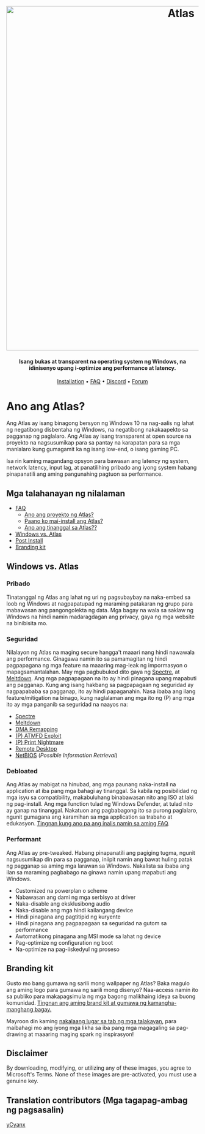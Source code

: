 <h1 align="center">
  <br>
  <a href="http://atlasos.net"><img src="https://i.imgur.com/xV08gIt.png" alt="Atlas" width="900"></a>
</h1>
<h4 align="center">Isang bukas at transparent na operating system ng Windows, na idinisenyo upang i-optimize ang performance at latency.</h4>

<p align="center">
  <a href="https://github.com/Atlas-OS/Atlas/wiki/2.-Installing">Installation</a>
  •
  <a href="https://github.com/Atlas-OS/Atlas/wiki/1.-FAQ#contents">FAQ</a>
  •
  <a href="https://discord.com/servers/atlas-795710270000332800" target="_blank">Discord</a>
  •
  <a href="https://forum.atlasos.net">Forum</a>
</p>

# Ano ang Atlas?

Ang Atlas ay isang binagong bersyon ng Windows 10 na nag-aalis ng lahat ng negatibong disbentaha ng Windows, na negatibong nakakaapekto sa pagganap ng paglalaro. Ang Atlas ay isang transparent at open source na proyekto na nagsusumikap para sa pantay na karapatan para sa mga manlalaro kung gumagamit ka ng isang low-end, o isang gaming PC.

Isa rin kaming magandang opsyon para bawasan ang latency ng system, network latency, input lag, at panatilihing pribado ang iyong system habang pinapanatili ang aming pangunahing pagtuon sa performance.

## Mga talahanayan ng nilalaman

- [FAQ](https://github.com/Atlas-OS/Atlas/wiki/1.-FAQ)
  - [Ano ang proyekto ng Atlas?](https://github.com/Atlas-OS/Atlas/wiki/1.-FAQ#11-what-is-the-atlas-project)
  - [Paano ko mai-install ang Atlas?](https://github.com/Atlas-OS/Atlas/wiki/1.-FAQ#12-how-do-i-install-atlas-os)
  - [Ano ang tinanggal sa Atlas??](https://github.com/Atlas-OS/Atlas/wiki/1.-FAQ#13-whats-removed-in-atlas-os)
- <a href="#windows-vs-atlas">Windows vs. Atlas</a>
- [Post Install](https://github.com/Atlas-OS/Atlas/wiki/3.-Post-Install)
- [Branding kit](https://raw.githubusercontent.com/Atlas-OS/Atlas/main/img/brand-kit.zip)

## Windows vs. Atlas

### **Pribado**

Tinatanggal ng Atlas ang lahat ng uri ng pagsubaybay na naka-embed sa loob ng Windows at nagpapatupad ng maraming patakaran ng grupo para mabawasan ang pangongolekta ng data. Mga bagay na wala sa saklaw ng Windows na hindi namin madaragdagan ang privacy, gaya ng mga website na binibisita mo.

### **Seguridad**

Nilalayon ng Atlas na maging secure hangga't maaari nang hindi nawawala ang performance. Ginagawa namin ito sa pamamagitan ng hindi pagpapagana ng mga feature na maaaring mag-leak ng impormasyon o mapagsamantalahan. May mga pagbubukod dito gaya ng [Spectre](https://spectreattack.com/spectre.pdf), at [Meltdown](https://meltdownattack.com/meltdown.pdf). Ang mga pagpapagaan na ito ay hindi pinagana upang mapabuti ang pagganap.
Kung ang isang hakbang sa pagpapagaan ng seguridad ay nagpapababa sa pagganap, ito ay hindi papaganahin.
Nasa ibaba ang ilang feature/mitigation na binago, kung naglalaman ang mga ito ng (P) ang mga ito ay mga panganib sa seguridad na naayos na:

- [Spectre](https://spectreattack.com/spectre.pdf)
- [Meltdown](https://meltdownattack.com/meltdown.pdf)
- [DMA Remapping](https://docs.microsoft.com/en-us/windows/security/information-protection/kernel-dma-protection-for-thunderbolt)
- [(P) ATMFD Exploit](https://msrc.microsoft.com/update-guide/en-US/vulnerability/CVE-2020-1020)
- [(P) Print Nightmare](https://us-cert.cisa.gov/ncas/current-activity/2021/06/30/printnightmare-critical-windows-print-spooler-vulnerability)
- [Remote Desktop](https://cve.mitre.org/cgi-bin/cvekey.cgi?keyword=Windows+Remote+Desktop)
- [NetBIOS](https://en.wikipedia.org/wiki/NetBIOS) (_Possible Information Retrieval_)

### **Debloated**

Ang Atlas ay mabigat na hinubad, ang mga paunang naka-install na application at iba pang mga bahagi ay tinanggal. Sa kabila ng posibilidad ng mga isyu sa compatibility, makabuluhang binabawasan nito ang ISO at laki ng pag-install. Ang mga function tulad ng Windows Defender, at tulad nito ay ganap na tinanggal. Nakatuon ang pagbabagong ito sa purong paglalaro, ngunit gumagana ang karamihan sa mga application sa trabaho at edukasyon. [Tingnan kung ano pa ang inalis namin sa aming FAQ](https://github.com/Atlas-OS/Atlas/wiki/1.-FAQ#13-whats-removed-in-atlas-os).

### **Performant**

Ang Atlas ay pre-tweaked. Habang pinapanatili ang pagiging tugma, ngunit nagsusumikap din para sa pagganap, iniipit namin ang bawat huling patak ng pagganap sa aming mga larawan sa Windows. Nakalista sa ibaba ang ilan sa maraming pagbabago na ginawa namin upang mapabuti ang Windows.

- Customized na powerplan o scheme
- Nabawasan ang dami ng mga serbisyo at driver
- Naka-disable ang eksklusibong audio
- Naka-disable ang mga hindi kailangang device
- Hindi pinagana ang pagtitipid ng kuryente
- Hindi pinagana ang pagpapagaan sa seguridad na gutom sa performance
- Awtomatikong pinagana ang MSI mode sa lahat ng device
- Pag-optimize ng configuration ng boot
- Na-optimize na pag-iiskedyul ng proseso

## Branding kit

Gusto mo bang gumawa ng sarili mong wallpaper ng Atlas? Baka magulo ang aming logo para gumawa ng sarili mong disenyo? Naa-access namin ito sa publiko para makapagsimula ng mga bagong malikhaing ideya sa buong komunidad. [Tingnan ang aming brand kit at gumawa ng kamangha-manghang bagay.](https://github.com/Atlas-OS/Atlas/blob/main/img/brand-kit.zip?raw=true)

Mayroon din kaming [nakalaang lugar sa tab ng mga talakayan](https://github.com/Atlas-OS/Atlas/discussions/categories/community-artwork), para maibahagi mo ang iyong mga likha sa iba pang mga magagaling sa pag-drawing at maaaring maging spark ng inspirasyon!

## Disclaimer

By downloading, modifying, or utilizing any of these images, you agree to Microsoft's Terms. None of these images are pre-activated, you must use a genuine key.

## Translation contributors (Mga tagapag-ambag ng pagsasalin)

[yCyanx](https://github.com/yCyanxs)
